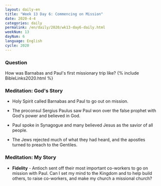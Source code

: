 ```yaml
---
layout: daily-en
title: "Week 13 Day 6: Commencing on Mission"
date: 2020-4-4 
categories: daily
permalink: /en/daily/2020/wk13-day6-daily.html
weekNum: 13
dayNum: 6
language: English
cycle: 2020
---
```

### Question     
How was Barnabas and Paul's first missionary trip like?
{% include BibleLinks2020.html %} 

### Meditation: God's Story   
+ Holy Spirit called Barnabas and Paul to go out on mission. 

+ The proconsul Sergius Paulus saw Paul won over the false prophet with God's power and believed in God. 

+ Paul spoke in Synagogue and many believed Jesus as the savior of all people. 

+ The Jews rejected much of what they had heard, and the apostles turned to preach to the Gentiles. 

### Meditation: My Story   
+ **Fidelity** - Antioch sent off their most important co-workers to go on mission with Paul. Can I set my mind to the Kingdom and to help build others, to raise co-workers, and make my church a missional church? 
